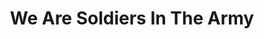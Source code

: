 ---
layout: default
title: We Are Soldiers In The Army
event: Montgomery Bus Boycott
category:
artist: James Cleveland
genre: Gospel
writer:
label:
producer:
award1:
award2:
award3:
released: 1965
video: https://www.youtube.com/embed/bnudHcR_34M
description: Lorem ipsum dolor sit amet, consectetur adipiscing elit, sed do eiusmod tempor incididunt ut labore et dolore magna aliqua. Semper quis lectus nulla at volutpat diam ut venenatis tellusLorem ipsum dolor sit amet, consectetur adipiscing elit, sed do eiusmod tempor incididunt ut labore et dolore magna aliqua. Semper quis lectus nulla at volutpat diam ut venenatis tellus
---